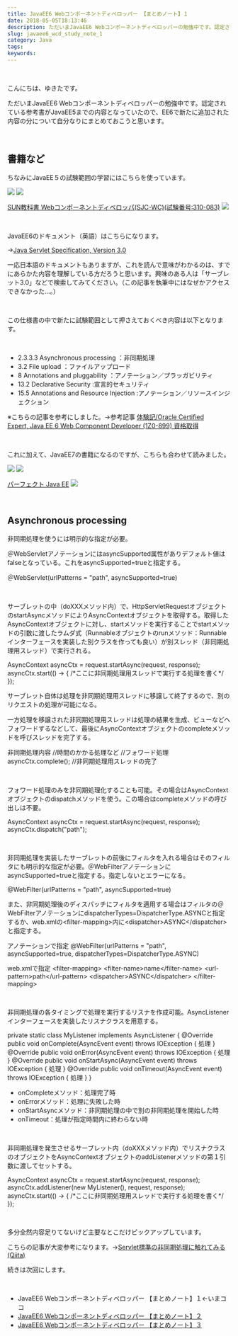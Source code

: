 ```yaml
---
title: JavaEE6 Webコンポーネントディベロッパー 【まとめノート】１
date: 2018-05-05T18:13:46
description: ただいまJavaEE6 Webコンポーネントディベロッパーの勉強中です。認定されている参考書がJava
slug: javaee6_wcd_study_note_1
category: Java
tags: 
keywords: 
---
```


&nbsp;

こんにちは、ゆきたです。

ただいまJavaEE6 Webコンポーネントディベロッパーの勉強中です。認定されている参考書がJavaEE5までの内容となっていたので、EE6で新たに追加された内容の分について自分なりにまとめておこうと思います。

&nbsp;

## 書籍など

ちなみにJavaEE５の試験範囲の学習にはこちらを使っています。

[![](//ws-fe.amazon-adsystem.com/widgets/q?_encoding=UTF8&MarketPlace=JP&ASIN=4798121606&ServiceVersion=20070822&ID=AsinImage&WS=1&Format=_SL250_&tag=yukita2a01-22)](https://www.amazon.co.jp/gp/product/4798121606/ref=as_li_tl?ie=UTF8&camp=247&creative=1211&creativeASIN=4798121606&linkCode=as2&tag=yukita2a01-22&linkId=ac52b7cac2626128621e6f65c46977d2) ![](//ir-jp.amazon-adsystem.com/e/ir?t=yukita2a01-22&l=am2&o=9&a=4798121606)

[SUN教科書 Webコンポーネントディベロッパ(SJC-WC)(試験番号:310-083)](https://www.amazon.co.jp/gp/product/4798121606/ref=as_li_tl?ie=UTF8&camp=247&creative=1211&creativeASIN=4798121606&linkCode=as2&tag=yukita2a01-22&linkId=ddf0f9507e7db46bf42ed63eeb1f76c3) ![](//ir-jp.amazon-adsystem.com/e/ir?t=yukita2a01-22&l=am2&o=9&a=4798121606)

&nbsp;

JavaEE6のドキュメント（英語）はこちらになります。

→[Java Servlet Specification, Version 3.0](http://download.oracle.com/otn-pub/jcp/servlet-3.0-fr-eval-oth-JSpec/servlet-3_0-final-spec.pdf)

一応日本語のドキュメントもありますが、これを読んで意味がわかるのは、すでにあらかた内容を理解している方だろうと思います。興味のある人は「サーブレット3.0」などで検索してみてください。（この記事を執筆中にはなぜかアクセスできなかった…。）

&nbsp;

この仕様書の中で新たに試験範囲として押さえておくべき内容は以下となります。

&nbsp;

- 2.3.3.3 Asynchronous processing ：非同期処理
- 3.2 File upload ：ファイルアップロード
- 8 Annotations and pluggability ：アノテーション／プラッガビリティ
- 13.2 Declarative Security :宣言的セキュリティ
- 15.5 Annotations and Resource Injection :アノテーション／リソースインジェクション

※こちらの記事を参考にしました。→参考記事 [体験記/Oracle&nbsp;Certified Expert,&nbsp;Java EE&nbsp;6 Web Component Developer (1Z0-899) 資格取得](http://d.hatena.ne.jp/penguinwatcher/20140831/1409484117)

&nbsp;

これに加えて、JavaEE7の書籍になるのですが、こちらも合わせて読みました。

[![](//ws-fe.amazon-adsystem.com/widgets/q?_encoding=UTF8&MarketPlace=JP&ASIN=4774183164&ServiceVersion=20070822&ID=AsinImage&WS=1&Format=_SL250_&tag=yukita2a01-22)](https://www.amazon.co.jp/gp/product/4774183164/ref=as_li_tl?ie=UTF8&camp=247&creative=1211&creativeASIN=4774183164&linkCode=as2&tag=yukita2a01-22&linkId=512d5398f5f91fdc689dfd4b49462aab) ![](//ir-jp.amazon-adsystem.com/e/ir?t=yukita2a01-22&l=am2&o=9&a=4774183164)

[パーフェクト Java EE](https://www.amazon.co.jp/gp/product/4774183164/ref=as_li_tl?ie=UTF8&camp=247&creative=1211&creativeASIN=4774183164&linkCode=as2&tag=yukita2a01-22&linkId=575932e0f878606eb6d3fc5a2d0a223f) ![](//ir-jp.amazon-adsystem.com/e/ir?t=yukita2a01-22&l=am2&o=9&a=4774183164)

&nbsp;

## Asynchronous processing

非同期処理を使うには明示的な指定が必要。

＠WebServletアノテーションにはasyncSupported属性がありデフォルト値はfalseとなっている。これをasyncSupported=trueと指定する。

＠WebServlet(urlPatterns = "path", asyncSupported=true)

&nbsp;

サーブレットの中（doXXXメソッド内）で、HttpServletRequestオブジェクトのstartAsyncメソッドによりAsyncContextオブジェクトを取得する。取得したAsyncContextオブジェクトに対し、startメソッドを実行することでstartメソッドの引数に渡したラムダ式（Runnableオブジェクトのrunメソッド：Runnableインターフェースを実装した別クラスを作っても良い）が別スレッド（非同期処理用スレッド）で実行される。

AsyncContext asyncCtx = request.startAsync(request, response); asyncCtx.start(() -\> { /\*ここに非同期処理用スレッドで実行する処理を書く\*/ });

サーブレット自体は処理を非同期処理用スレッドに移譲して終了するので、別のリクエストの処理が可能になる。

一方処理を移譲された非同期処理用スレッドは処理の結果を生成、ビューなどへフォワードするなどして、最後にAsyncContextオブジェクトのcompleteメソッドを呼びスレッドを完了する。

非同期処理内容 //時間のかかる処理など //フォワード処理 asyncCtx.complete(); //非同期処理用スレッドの完了

&nbsp;

フォワード処理のみを非同期処理化することも可能。その場合はAsyncContextオブジェクトのdispatchメソッドを使う。この場合はcompleteメソッドの呼び出しは不要。

AsyncContext asyncCtx = request.startAsync(request, response); asyncCtx.dispatch("path");

&nbsp;

非同期処理を実装したサーブレットの前後にフィルタを入れる場合はそのフィルタにも明示的な指定が必要。＠WebFilterアノテーションにasyncSupported=trueと指定する。指定しないとエラーになる。

@WebFilter(urlPatterns = "path", asyncSupported=true)

また、非同期処理後のディスパッチにフィルタを適用する場合はフィルタの＠WebFilterアノテーションにdispatcherTypes=DispatcherType.ASYNCと指定するか、web.xmlの\<filter-mapping\>内に\<dispatcher\>ASYNC\</dispatcher\>と指定する。

アノテーションで指定 @WebFilter(urlPatterns = "path", asyncSupported=true, dispatcherTypes=DispatcherType.ASYNC)

web.xmlで指定 \<filter-mapping\> \<filter-name\>name\</filter-name\> \<url-pattern\>path\</url-pattern\> \<dispatcher\>ASYNC\</dispatcher\> \</filter-mapping\>

&nbsp;

非同期処理の各タイミングで処理を実行するリスナを作成可能。AsyncListenerインターフェースを実装したリスナクラスを用意する。

private static class MyListener implements AsyncListener { @Override public void onComplete(AsyncEvent event) throws IOException { 処理 } @Override public void onError(AsyncEvent event) throws IOException { 処理 } @Override public void onStartAsync(AsyncEvent event) throws IOException { 処理 } @Override public void onTimeout(AsyncEvent event) throws IOException { 処理 } } 

- onCompleteメソッド：処理完了時
- onErrorメソッド：処理に失敗した時
- onStartAsyncメソッド：非同期処理の中で別の非同期処理を開始した時
- onTimeout：処理が指定時間内に終わらない時

&nbsp;

非同期処理を発生させるサーブレット内（doXXXメソッド内）でリスナクラスのオブジェクトをAsyncContextオブジェクトのaddListenerメソッドの第１引数に渡してセットする。

AsyncContext asyncCtx = request.startAsync(request, response); asyncCtx.addListener(new MyListener(), request, response); asyncCtx.start(() -\> { /\*ここに非同期処理用スレッドで実行する処理を書く\*/ });

&nbsp;

多分全然内容足りてないけど主要なとこだけピックアップしています。

こちらの記事が大変参考になります。→[Servlet標準の非同期処理に触れてみる(Qiita)](https://qiita.com/kazuki43zoo/items/8be79f98621f90865b78)

続きは次回にします。

&nbsp;

- JavaEE6 Webコンポーネントディベロッパー 【まとめノート】１←いまココ
- [JavaEE6 Webコンポーネントディベロッパー 【まとめノート】２](https://creatase.info/javaee6_wcd_study_note_2/)
- [JavaEE6 Webコンポーネントディベロッパー 【まとめノート】３](https://creatase.info/javaee6_wcd_study_note_3/)
